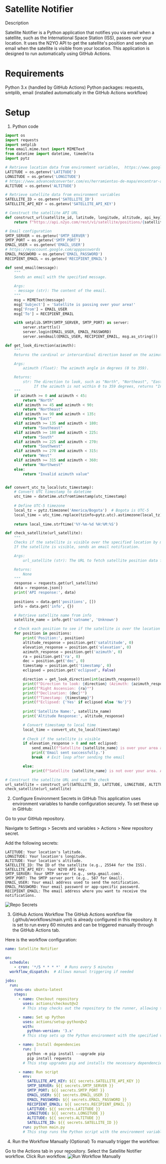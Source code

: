 # Satellite Notifier

Description

Satellite Notifier is a Python application that notifies you via email when a satellite, such as the International Space Station (ISS), passes over your location. It uses the N2YO API to get the satellite's position and sends an email when the satellite is visible from your location. This application is designed to run automatically using GitHub Actions.

# Requirements
Python 3.x (handled by GitHub Actions)
Python packages: requests, smtplib, email (installed automatically in the GitHub Actions workflow)

# Setup
1. Python code
```python
import os
import requests
import smtplib
from email.mime.text import MIMEText
from datetime import datetime, timedelta
import pytz

# Retrieve location data from environment variables,  https://www.google.com/maps
LATITUDE = os.getenv('LATITUDE')
LONGITUDE = os.getenv('LONGITUDE')
# https://www.advancedconverter.com/es/herramientas-de-mapa/encontrar-altitud-desde-coordenadas
ALTITUDE = os.getenv('ALTITUDE')

# Retrieve satellite data from environment variables
SATELLITE_ID = os.getenv('SATELLITE_ID')
SATELLITE_API_KEY = os.getenv('SATELLITE_API_KEY')

# Construct the satellite API URL
def construct_url(satellite_id, latitude, longitude, altitude, api_key):
    return f"https://api.n2yo.com/rest/v1/satellite/positions/{satellite_id}/{latitude}/{longitude}/{altitude}/1/&apiKey={api_key}"

# Email configuration
SMTP_SERVER = os.getenv('SMTP_SERVER')
SMTP_PORT = os.getenv('SMTP_PORT')
EMAIL_USER = os.getenv('EMAIL_USER')
# https://myaccount.google.com/apppasswords
EMAIL_PASSWORD = os.getenv('EMAIL_PASSWORD')
RECIPIENT_EMAIL = os.getenv('RECIPIENT_EMAIL')

def send_email(message):
    """
    Sends an email with the specified message.
    
    Args:
    - message (str): The content of the email.
    """
    msg = MIMEText(message)
    msg['Subject'] = 'Satellite is passing over your area!'
    msg['From'] = EMAIL_USER
    msg['To'] = RECIPIENT_EMAIL

    with smtplib.SMTP(SMTP_SERVER, SMTP_PORT) as server:
        server.starttls()
        server.login(EMAIL_USER, EMAIL_PASSWORD)
        server.sendmail(EMAIL_USER, RECIPIENT_EMAIL, msg.as_string())

def get_look_direction(azimuth):
    """
    Returns the cardinal or intercardinal direction based on the azimuth angle.

    Args:
        azimuth (float): The azimuth angle in degrees (0 to 359).

    Returns:
        str: The direction to look, such as "North", "Northeast", "East", etc.
             If the azimuth is not within 0 to 359 degrees, returns "Invalid azimuth value".
    """
    if azimuth >= 0 and azimuth < 45:
        return "North"
    elif azimuth >= 45 and azimuth < 90:
        return "Northeast"
    elif azimuth >= 90 and azimuth < 135:
        return "East"
    elif azimuth >= 135 and azimuth < 180:
        return "Southeast"
    elif azimuth >= 180 and azimuth < 225:
        return "South"
    elif azimuth >= 225 and azimuth < 270:
        return "Southwest"
    elif azimuth >= 270 and azimuth < 315:
        return "West"
    elif azimuth >= 315 and azimuth < 360:
        return "Northwest"
    else:
        return "Invalid azimuth value"


def convert_utc_to_local(utc_timestamp):
    # Convert UTC timestamp to datetime
    utc_time = datetime.utcfromtimestamp(utc_timestamp)
    
    # Define UTC-5 timezone
    local_tz = pytz.timezone('America/Bogota')  # Bogota is UTC-5
    local_time = utc_time.replace(tzinfo=pytz.utc).astimezone(local_tz)
    
    return local_time.strftime('%Y-%m-%d %H:%M:%S')

def check_satellite(url_satellite):
    """
    Checks if the satellite is visible over the specified location by making a request to the satellite API.
    If the satellite is visible, sends an email notification.

    Args:
        url_satellite (str): The URL to fetch satellite position data from the API.

    Returns:
        None
    """
    response = requests.get(url_satellite)
    data = response.json()
    print('API response:', data)
    
    positions = data.get('positions', [])
    info = data.get('info', {})

    # Retrieve satellite name from info
    satellite_name = info.get('satname', 'Unknown')

    # Check each position to see if the satellite is over the location
    for position in positions:
        print('Position:', position)
        altitude_response = position.get('sataltitude', 0)
        elevation_response = position.get('elevation', 0)
        azimuth_response = position.get('azimuth', 0)
        ra = position.get('ra', 0)
        dec = position.get('dec', 0)
        timestamp = position.get('timestamp', 0)
        eclipsed = position.get('eclipsed', False)

        direction = get_look_direction(int(azimuth_response))
        print(f"Direction to look: {direction} (Azimuth: {azimuth_response}°)")
        print(f"Right Ascension: {ra}°")
        print(f"Declination: {dec}°")
        print(f"Timestamp: {timestamp}")
        print(f"Eclipsed: {'Yes' if eclipsed else 'No'}")
        
        print('Satellite Name:', satellite_name)
        print('Altitude Response:', altitude_response)

        # Convert timestamp to local time
        local_time = convert_utc_to_local(timestamp)
        
        # Check if the satellite is visible
        if elevation_response > 0 and not eclipsed:
            send_email(f"Satellite {satellite_name} is over your area at {azimuth_response}° azimuth. The direction to look is: {direction}. Visible at {local_time} UTC-5!")
            print('Email sent successfully.')
            break  # Exit loop after sending the email

        else:
            print(f"Satellite {satellite_name} is not over your area. Altitude: {altitude_response} meters, Direction: {direction}, Azimuth: {azimuth_response}°, Eclipsed: {'Yes' if eclipsed else 'No'}.")

# Construct the satellite URL and run the check
url_satellite = construct_url(SATELLITE_ID, LATITUDE, LONGITUDE, ALTITUDE, SATELLITE_API_KEY)
check_satellite(url_satellite)
```

2. Configure Environment Secrets in GitHub
This application uses environment variables to handle configuration securely. To set these up in GitHub:

Go to your GitHub repository.

Navigate to Settings > Secrets and variables > Actions > New repository secret.

Add the following secrets:
```
LATITUDE: Your location's latitude.
LONGITUDE: Your location's longitude.
ALTITUDE: Your location's altitude.
SATELLITE_ID: The ID of the satellite (e.g., 25544 for the ISS).
SATELLITE_API_KEY: Your N2YO API key.
SMTP_SERVER: Your SMTP server (e.g., smtp.gmail.com).
SMTP_PORT: The SMTP server port (e.g., 587 for Gmail).
EMAIL_USER: Your email address used to send the notification.
EMAIL_PASSWORD: Your email password or app-specific password.
RECIPIENT_EMAIL: The email address where you want to receive the notifications.
```

![Repo Secrets](images/repo_secrets.png)


3. GitHub Actions Workflow
The GitHub Actions workflow file (.github/workflows/main.yml) is already configured in this repository. It is set to run every 60 minutes and can be triggered manually through the GitHub Actions tab.

Here is the workflow configuration:

```yaml
name: Satellite Notifier

on:
  schedule:
    - cron: '*/5 * * * *'  # Runs every 5 minutes
  workflow_dispatch:  # Allows manual triggering if needed

jobs:
  run:
    runs-on: ubuntu-latest
    steps:
      - name: Checkout repository
        uses: actions/checkout@v2
        # This step checks out the repository to the runner, allowing the workflow to access the code.

      - name: Set up Python
        uses: actions/setup-python@v2
        with:
          python-version: '3.x'
        # This step sets up the Python environment with the specified version.

      - name: Install dependencies
        run: |
          python -m pip install --upgrade pip
          pip install requests
        # This step upgrades pip and installs the necessary dependencies for the script.

      - name: Run script
        env:
          SATELLITE_API_KEY: ${{ secrets.SATELLITE_API_KEY }}
          SMTP_SERVER: ${{ secrets.SMTP_SERVER }}
          SMTP_PORT: ${{ secrets.SMTP_PORT }}
          EMAIL_USER: ${{ secrets.EMAIL_USER }}
          EMAIL_PASSWORD: ${{ secrets.EMAIL_PASSWORD }}
          RECIPIENT_EMAIL: ${{ secrets.RECIPIENT_EMAIL }}
          LATITUDE: ${{ secrets.LATITUDE }}
          LONGITUDE: ${{ secrets.LONGITUDE }}
          ALTITUDE: ${{ secrets.ALTITUDE }}
          SATELLITE_ID: ${{ secrets.SATELLITE_ID }}
        run: python main.py
        # This step runs the Python script with the environment variables needed for the satellite notification process.
```

4. Run the Workflow Manually (Optional)
To manually trigger the workflow:

Go to the Actions tab in your repository.
Select the Satellite Notifier workflow.
Click Run workflow.
![Run Workflow Manually](images/run_workflow_manually.png)